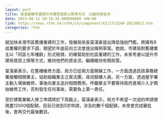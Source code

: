 ```yaml
---
layout: post
title: 甯漢豪稱考慮提升市建局借貸上限等方式　以維持資金流
date: 2023-08-12 10:19:18.000000000 +08:00
link: https://news.rthk.hk/rthk/ch/component/k2/1713166-20230812.htm
categories: rthk
---
```


就加快本港市區舊樓重建的工作，發展局局長甯漢豪提出降低強拍門檻，將擁有8成業權的要求下調，期望於年底前向立法會提出條例草案。她說，市建局對舊樓業主以「同區七年樓齡」形式賠償，的確幫助到社區重建的工作，未來考慮以提升市建局借貸上限等方式，維持他們的資金流，繼續維持有關政策。

甯漢豪表示，在舊樓維修方面，局方已從兩方面開展工作，一方面透過民政事務總署接觸相關業主，協助組織業主立案法團，尋找驗樓人員。另一方面，透過屋宇署主動入場做維修，事後向業主追討相關費用，呼籲業主不要等待政府進場介入才開始維修工作，否則發生任何事故，需要負上第一責任。

至於建築業輸入勞工申請將於下周截止，甯漢豪表示，局方不希望一次過的申請便用盡12000個配額，目前已收到5宗申請，涉及約數千個配額，未來會完成審批後，會再交代最後數目。
